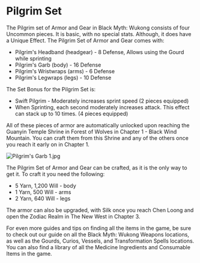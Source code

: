 # Pilgrim Set

The Pilgrim set of Armor and Gear in Black Myth: Wukong consists of four Uncommon pieces. It is basic, with no special stats. Although, it does have a Unique Effect. The Pilgrim Set of Armor and Gear comes with: 

  * Pilgrim's Headband (headgear) - 8 Defense, Allows using the Gourd while sprinting
  * Pilgrim's Garb (body) - 16 Defense
  * Pilgrim's Wristwraps (arms) - 6 Defense
  * Pilgrim's Legwraps (legs) - 10 Defense

The Set Bonus for the Pilgrim Set is: 

  * Swift Pilgrim - Moderately increases sprint speed (2 pieces equipped)
  * When Sprinting, each second moderately increases attack. This effect can stack up to 10 times. (4 pieces equipped)

All of these pieces of armor are automatically unlocked upon reaching the Guanyin Temple Shrine in Forest of Wolves in Chapter 1 - Black Wind Mountain. You can craft them from this Shrine and any of the others once you reach it early on in Chapter 1. 

![Pilgrim's Garb 1.jpg](https://oyster.ignimgs.com/mediawiki/apis.ign.com/black-myth-wukong/e/ee/Pilgrim%27s_Garb_1.jpg)

The Pilgrim Set of Armor and Gear can be crafted, as it is the only way to get it. To craft it you need the following: 

  * 5 Yarn, 1,200 Will - body
  * 1 Yarn, 500 Will - arms
  * 2 Yarn, 640 Will - legs

The armor can also be upgraded, with Silk once you reach Chen Loong and open the Zodiac Realm in The New West in Chapter 3. 

For even more guides and tips on finding all the items in the game, be sure to check out our guide on all the Black Myth: Wukong Weapons locations, as well as the Gourds, Curios, Vessels, and Transformation Spells locations. You can also find a library of all the Medicine Ingredients and Consumable Items in the game. 
